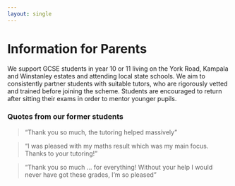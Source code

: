 ```yaml
---
layout: single
---
```


# Information for Parents

We support GCSE students in year 10 or 11 living on the York Road, Kampala and Winstanley estates and attending local state schools. We aim to consistently partner students with suitable tutors, who are rigorously vetted and trained before joining the scheme. Students are encouraged to return after sitting their exams in order to mentor younger pupils.

### Quotes from our former students

> “Thank you so much, the tutoring helped massively”

> “I was pleased with my maths result which was my main focus. Thanks to your tutoring!”

> “Thank you so much … for everything! Without your help I would never have got these grades, I’m so pleased”